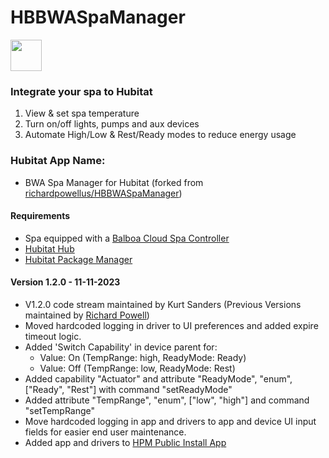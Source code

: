 # HBBWASpaManager 
<img src="https://raw.githubusercontent.com/KurtSanders/HBBWASpaManager/master/images/hot-tub.png" width="50">

### Integrate your spa to Hubitat
1. View & set spa temperature
2. Turn on/off lights, pumps and aux devices
3. Automate High/Low & Rest/Ready modes to reduce energy usage

### Hubitat App Name:
* BWA Spa Manager for Hubitat (forked from [richardpowellus/HBBWASpaManager](https://github.com/richardpowellus/HBBWASpaManager))

#### Requirements
- Spa equipped with a [Balboa Cloud Spa Controller](https://www.balboawatergroup.com/bwa)
- [Hubitat Hub](https://hubitat.com/)
- [Hubitat Package Manager](https://hubitatpackagemanager.hubitatcommunity.com/)

#### Version 1.2.0 - 11-11-2023

* V1.2.0 code stream maintained by Kurt Sanders (Previous Versions maintained by [Richard Powell](https://github.com/richardpowellus/HBBWASpaManager))
* Moved hardcoded logging in driver to UI preferences and added expire timeout logic.
* Added 'Switch Capability' in device parent for:
	* Value: On (TempRange: high, ReadyMode: Ready)
	* Value: Off (TempRange: low, ReadyMode: Rest)
* Added capability "Actuator" and attribute "ReadyMode", "enum", ["Ready", "Rest"] with command "setReadyMode"
* Added attribute "TempRange", "enum", ["low", "high"] and command "setTempRange"
* Move hardcoded logging in app and drivers to app and device UI input fields for easier end user maintenance.
* Added app and drivers to [HPM Public Install App](https://hubitatpackagemanager.hubitatcommunity.com/)
